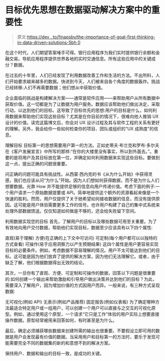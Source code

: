 # 目标优先思想在数据驱动解决方案中的重要性

> 原文:[https://dev . to/finapsbv/the-importance-of-goal-first-thinking-in-data-driven-solutions-5bh 0](https://dev.to/finapsbv/the-importance-of-goal-first-thinking-in-data-driven-solutions-5bh0)

在这个时代，人们期望答案唾手可得。银行应用程序为我们实时提供银行余额和金融交易。导航应用程序提供世界各地的实时交通信息。所有这些应用中的关键成分？数据。

在过去的十年里，人们已经发现了利用数据改善工作和生活的方法。不出所料，人们开始要求越来越多的数据。快进到今天，人们被来自各个角度的数据轰炸。挑战已经转移:人们不再需要数据；他们想从中获取价值。

企业面临的挑战是构建解决方案——通常是软件应用——来帮助用户从所有数据中获取价值。这一切都是为了让数据为用户服务。数据应该帮助他们做出决定，采取行动，以达到他们的目标。这导致了目标优先的思想:用户的目标是什么，如何利用数据来帮助他们实现这些目标？尤其是在你目前的情况下，很难向他人推销 UX 设计的价值。读完这篇博文后，你会对 UX 设计过程及其与软件工程的关系有更好的理解。另外，我会给你一些如何检查你的项目、团队或组织的“UX 成熟度”的信息。

理解目标
目标第一的思想需要用户第一的方法。正如史蒂夫·布兰克和罗布·多尔夫在《客户发展宣言》中所写的那样:“在你的大楼里没有事实，所以到外面去。”。重要的是将用户及其目标放在第一位，并确定如何利用数据来实现这些目标。要做到这一点，提出正确的问题很重要。

问正确的问题可能具有挑战性。从西蒙·西内克的书《从为什么开始》中获得灵感，我们也应该从问“为什么”开始。因为人们想如何获得数据，而不是为什么人们想要数据。光靠 How 并不能提供足够的信息向用户传递价值。考虑下面的例子:一个用户请求一个原始数据提要或 API。简单地提供这个额外的资源看起来像是一个快速的胜利。然而，用户仅提供了关于她希望如何接收数据的信息，而没有提供原因。这可能是用户体验需要更多工作的信号。也许用户构建了自己的集中式系统来处理外部数据馈送。仅仅知道如何做是不够的，还会给失败留下空间。

利用数据实现您的目标
首先，了解用户的目标以及哪些数据可用至关重要。为了有效地向用户交付数据，帮助他们实现目标，数据至少应该具有以下四个属性:

直观(易于理解)
方便(在正确的上下文中可访问)
可定制(每个用户都可以以独特的方式查看)
可操作(易于应用洞察力以产生预期结果)
这四个属性是用户更容易实现目标的必要条件。例如，考虑数据不容易理解的情况。用户不太可能达到他们的目标。这可能是因为他们放弃了提供的解决方案，因为他们无法理解它。或者，由于缺乏了解，他们根据数据得出无效的结论。

其次，一旦你有了直观、方便、可定制和可操作的数据，回答以下问题是很重要的:如何创建一个输出来帮助激励和引导用户做出决策并达到他们的目标？为此，需要深入了解用户，因为增加价值的方式因用户而异。一般来说，有三种方式呈现数据:

无可视化(例如 API)
无表示(例如产品推荐)
固定报告(例如仪表板)
为了确定哪种方法最适合特定用户或一组用户，可以创建一个用户可以直接与之交互的可视化原型。例如，通过使用这个原型，一个请求“它只是工作”体验的用户实际上想要直接操作数据。原型经常被用来回答如何，有时甚至是为什么。

最后，确定必须捕获哪些数据来创建所需的输出也很重要。不要假设立即可用的数据是用户会发现最有价值的数据。当采用用户和目标第一的方法时，要乐于发现可能需要完全不同的数据集的新的和意想不到的解决方案。

保持用户、数据和输出的目标一致，是成功的关键。